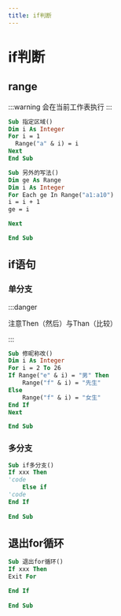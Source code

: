 ```yaml
---
title: if判断
---
```


# if判断

## range

:::warning
会在当前工作表执行
:::

```vb
Sub 指定区域()
Dim i As Integer
For i = 1
  Range("a" & i) = i
Next
End Sub
```

```vb
Sub 另外的写法()
Dim ge As Range
Dim i As Integer
For Each ge In Range("a1:a10")
i = i + 1
ge = i

Next

End Sub
```

## if语句

### 单分支

:::danger

注意Then（然后）与Than（比较）

:::

```vb
Sub 修昵称改()
Dim i As Integer
For i = 2 To 26
If Range("e" & i) = "男" Then
    Range("f" & i) = "先生"
Else
    Range("f" & i) = "女生"
End If
Next

End Sub
```

### 多分支

```vb
Sub if多分支()
If xxx Then
'code
    Else if
'code
End If
    
End Sub
```

## 退出for循环

```vb
Sub 退出for循环()
If xxx Then
Exit For

End If
    
End Sub
```
